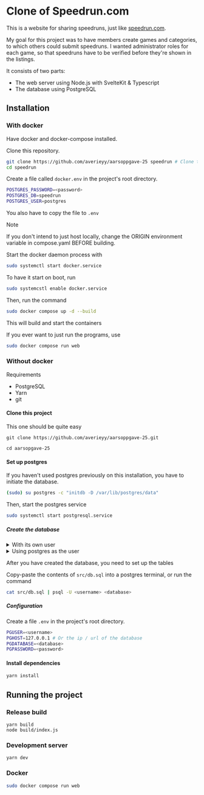 # Clone of Speedrun.com

This is a website for sharing speedruns, just like [speedrun.com](https://www.speedrun.com).

My goal for this project was to have members create games and categories, to which others could submit speedruns. I wanted administrator roles for each game, so that speedruns have to be verified before they're shown in the listings.

It consists of two parts:

- The web server using Node.js with SvelteKit & Typescript
- The database using PostgreSQL

## Installation

### With docker

Have docker and docker-compose installed.

Clone this repository.

```sh
git clone https://github.com/averieyy/aarsoppgave-25 speedrun # Clone to ./speedrun
cd speedrun
```

Create a file called `docker.env` in the project's root directory.

```sh
POSTGRES_PASSWORD=<password>
POSTGRES_DB=speedrun
POSTGRES_USER=postgres
```

You also have to copy the file to `.env`

> [!NOTE]
> If you don't intend to just host locally, change the ORIGIN environment variable in compose.yaml BEFORE building.

Start the docker daemon process with

```sh
sudo systemctl start docker.service
```

To have it start on boot, run

```sh
sudo systemcstl enable docker.service
```

Then, run the command

```sh
sudo docker compose up -d --build
```

This will build and start the containers

If you ever want to just run the programs, use

```sh
sudo docker compose run web
```

### Without docker

Requirements

- PostgreSQL
- Yarn
- git

#### Clone this project

This one should be quite easy

```
git clone https://github.com/averieyy/aarsoppgave-25.git

cd aarsopgave-25
```

#### Set up postgres

If you haven't used postgres previously on this installation, you have to initiate the database.

```sh
(sudo) su postgres -c "initdb -D /var/lib/postgres/data"
```

Then, start the postgres service

```sh
sudo systemctl start postgresql.service
```

##### Create the database

<details>

<summary>With its own user</summary>

Create a user

```sh
sudo -u postgres createuser <username> --pwprompt
```

Then, create a database with this user as owner

```sh
sudo -u postgres createdb <name> -O <username>
```

</details>

<details>

<summary>Using postgres as the user</summary>

```
sudo -u postgres createdb speedrun
```

</details>

After you have created the database, you need to set up the tables

Copy-paste the contents of `src/db.sql` into a postgres terminal, or run the command

```sh
cat src/db.sql | psql -U <username> <database>
```

##### Configuration

Create a file `.env` in the project's root directory.

```sh
PGUSER=<username>
PGHOST=127.0.0.1 # Or the ip / url of the database
PGDATABASE=<database>
PGPASSWORD=<password>
```

#### Install dependencies

```sh
yarn install
```

## Running the project

### Release build

```
yarn build
node build/index.js
```

### Development server

```
yarn dev
```

### Docker

```sh
sudo docker compose run web
```